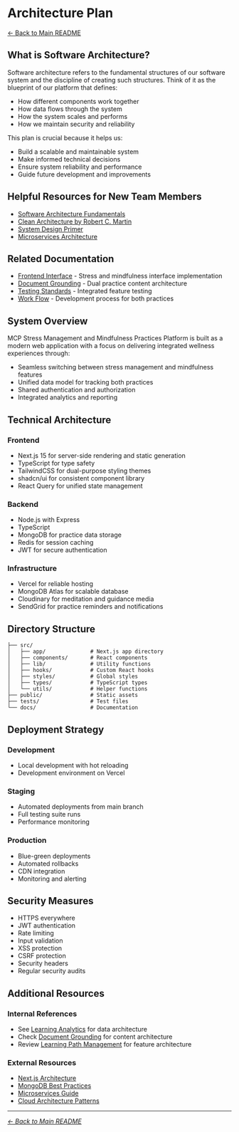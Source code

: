 # Architecture Plan

[← Back to Main README](../README.md)

## What is Software Architecture?

Software architecture refers to the fundamental structures of our software system and the discipline of creating such structures. Think of it as the blueprint of our platform that defines:
- How different components work together
- How data flows through the system
- How the system scales and performs
- How we maintain security and reliability

This plan is crucial because it helps us:
- Build a scalable and maintainable system
- Make informed technical decisions
- Ensure system reliability and performance
- Guide future development and improvements

## Helpful Resources for New Team Members
- [Software Architecture Fundamentals](https://www.martinfowler.com/architecture/)
- [Clean Architecture by Robert C. Martin](https://blog.cleancoder.com/uncle-bob/2012/08/13/the-clean-architecture.html)
- [System Design Primer](https://github.com/donnemartin/system-design-primer)
- [Microservices Architecture](https://microservices.io/patterns/index.html)

## Related Documentation
- [Frontend Interface](frontend-interface-plan.md) - Stress and mindfulness interface implementation
- [Document Grounding](document-grounding-plan.md) - Dual practice content architecture
- [Testing Standards](testing-standards.md) - Integrated feature testing
- [Work Flow](work-flow.md) - Development process for both practices

## System Overview

MCP Stress Management and Mindfulness Practices Platform is built as a modern web application with a focus on delivering integrated wellness experiences through:
- Seamless switching between stress management and mindfulness features
- Unified data model for tracking both practices
- Shared authentication and authorization
- Integrated analytics and reporting

## Technical Architecture

### Frontend
- Next.js 15 for server-side rendering and static generation
- TypeScript for type safety
- TailwindCSS for dual-purpose styling themes
- shadcn/ui for consistent component library
- React Query for unified state management

### Backend
- Node.js with Express
- TypeScript
- MongoDB for practice data storage
- Redis for session caching
- JWT for secure authentication

### Infrastructure
- Vercel for reliable hosting
- MongoDB Atlas for scalable database
- Cloudinary for meditation and guidance media
- SendGrid for practice reminders and notifications

## Directory Structure

```
├── src/
│   ├── app/              # Next.js app directory
│   ├── components/       # React components
│   ├── lib/              # Utility functions
│   ├── hooks/            # Custom React hooks
│   ├── styles/           # Global styles
│   ├── types/            # TypeScript types
│   └── utils/            # Helper functions
├── public/               # Static assets
├── tests/                # Test files
└── docs/                 # Documentation
```

## Deployment Strategy

### Development
- Local development with hot reloading
- Development environment on Vercel

### Staging
- Automated deployments from main branch
- Full testing suite runs
- Performance monitoring

### Production
- Blue-green deployments
- Automated rollbacks
- CDN integration
- Monitoring and alerting

## Security Measures

- HTTPS everywhere
- JWT authentication
- Rate limiting
- Input validation
- XSS protection
- CSRF protection
- Security headers
- Regular security audits

## Additional Resources

### Internal References
- See [Learning Analytics](learning-analytics-plan.md) for data architecture
- Check [Document Grounding](document-grounding-plan.md) for content architecture
- Review [Learning Path Management](learning-path-management-plan.md) for feature architecture

### External Resources
- [Next.js Architecture](https://nextjs.org/docs/advanced-features/architecture)
- [MongoDB Best Practices](https://www.mongodb.com/developer/products/mongodb/mongodb-schema-design-best-practices/)
- [Microservices Guide](https://microservices.io/patterns/microservices.html)
- [Cloud Architecture Patterns](https://docs.microsoft.com/en-us/azure/architecture/patterns/)

---

*[← Back to Main README](../README.md)*